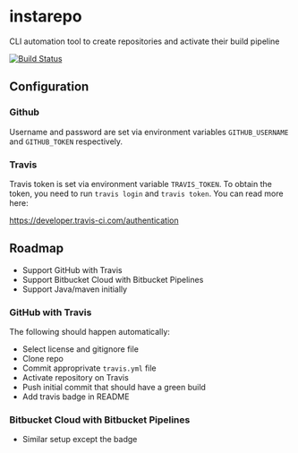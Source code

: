 # instarepo
CLI automation tool to create repositories and activate their build pipeline

[![Build Status](https://travis-ci.org/ngeor/instarepo.svg?branch=master)](https://travis-ci.org/ngeor/instarepo)

## Configuration

### Github

Username and password are set via environment variables `GITHUB_USERNAME`
and `GITHUB_TOKEN` respectively.

### Travis

Travis token is set via environment variable `TRAVIS_TOKEN`. To obtain the token,
you need to run `travis login` and `travis token`. You can read more here:

https://developer.travis-ci.com/authentication

## Roadmap

- Support GitHub with Travis
- Support Bitbucket Cloud with Bitbucket Pipelines
- Support Java/maven initially

### GitHub with Travis

The following should happen automatically:

- Select license and gitignore file
- Clone repo
- Commit approprivate `travis.yml` file
- Activate repository on Travis
- Push initial commit that should have a green build
- Add travis badge in README

### Bitbucket Cloud with Bitbucket Pipelines

- Similar setup except the badge
